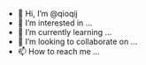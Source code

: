 - 👋 Hi, I’m @qioqij
- 👀 I’m interested in ...
- 🌱 I’m currently learning ...
- 💞️ I’m looking to collaborate on ...
- 📫 How to reach me ...

<!---
qioqij/qioqij is a ✨ special ✨ repository because its `README.md` (this file) appears on your GitHub profile.
You can click the Preview link to take a look at your changes.
--->
